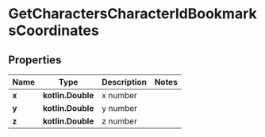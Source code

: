 
# GetCharactersCharacterIdBookmarksCoordinates

## Properties
Name | Type | Description | Notes
------------ | ------------- | ------------- | -------------
**x** | **kotlin.Double** | x number | 
**y** | **kotlin.Double** | y number | 
**z** | **kotlin.Double** | z number | 



